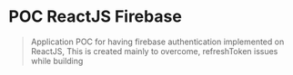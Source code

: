 # POC ReactJS Firebase

> Application POC for having firebase authentication implemented on ReactJS,
> This is created mainly to overcome, refreshToken issues while building 
